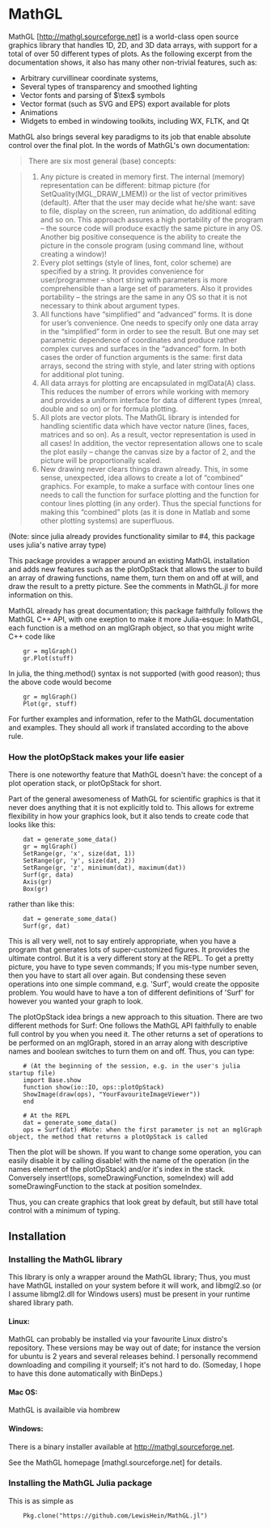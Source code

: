# MathGL

MathGL [http://mathgl.sourceforge.net] is a world-class open source graphics library that handles 1D, 2D, and 3D data arrays, with support for a total of over 50 different types of plots. As the following excerpt from the documentation shows, it also has many other non-trivial features, such as:

 - Arbitrary curvillinear coordinate systems, 
 - Several types of transparency and smoothed lighting
 - Vector fonts and parsing of $\tex$ symbols
 - Vector format (such as SVG and EPS) export available for plots
 - Animations
 - Widgets to embed in windowing toolkits, including WX, FLTK, and Qt


MathGL also brings several key paradigms to its job that enable absolute control over the final plot. In the words of MathGL's own  documentation:

>There are six most general (base) concepts:

> 1. Any picture is created in memory first. The internal (memory) representation can be different: bitmap picture (for SetQuality(MGL_DRAW_LMEM)) or the list of vector primitives (default). After that the user may decide what he/she want: save to file, display on the screen, run animation, do additional editing and so on. This approach assures a high portability of the program – the source code will produce exactly the same picture in any OS. Another big positive consequence is the ability to create the picture in the console program (using command line, without creating a window)!
> 2. Every plot settings (style of lines, font, color scheme) are specified by a string. It provides convenience for user/programmer – short string with parameters is more comprehensible than a large set of parameters. Also it provides portability – the strings are the same in any OS so that it is not necessary to think about argument types.
> 3. All functions have “simplified” and “advanced” forms. It is done for user’s convenience. One needs to specify only one data array in the “simplified” form in order to see the result. But one may set parametric dependence of coordinates and produce rather complex curves and surfaces in the “advanced” form. In both cases the order of function arguments is the same: first data arrays, second the string with style, and later string with options for additional plot tuning.
> 4. All data arrays for plotting are encapsulated in mglData(A) class. This reduces the number of errors while working with memory and provides a uniform interface for data of different types (mreal, double and so on) or for formula plotting.
> 5. All plots are vector plots. The MathGL library is intended for handling scientific data which have vector nature (lines, faces, matrices and so on). As a result, vector representation is used in all cases! In addition, the vector representation allows one to scale the plot easily – change the canvas size by a factor of 2, and the picture will be proportionally scaled.
> 6. New drawing never clears things drawn already. This, in some sense, unexpected, idea allows to create a lot of “combined” graphics. For example, to make a surface with contour lines one needs to call the function for surface plotting and the function for contour lines plotting (in any order). Thus the special functions for making this “combined” plots (as it is done in Matlab and some other plotting systems) are superfluous.

(Note: since julia already provides functionality similar to #4, this package uses julia's native array type)

This package provides a wrapper around an existing MathGL installation and adds new features such as the plotOpStack that allows the user to build an array of drawing functions, name them, turn them on and off at will, and draw the result to a pretty picture. See the comments in MathGL.jl for more information on this.

MathGL already has great documentation; this package faithfully follows the MathGL C++ API, with one exeption to make it more Julia-esque: In MathGL, each function is a method on an mglGraph object, so that you might write C++ code like
```{.cpp}
    gr = mglGraph()
    gr.Plot(stuff)
```

In julia, the thing.method() syntax is not supported (with good reason); thus the above code would become
```{.jl}
    gr = mglGraph()
    Plot(gr, stuff)
```

For further examples and information, refer to the MathGL documentation and examples. They should all work if translated according to the above rule.

### How the plotOpStack makes your life easier

There is one noteworthy feature that MathGL doesn't have: the concept of a plot operation stack, or plotOpStack for short.

Part of the general awesomeness of MathGL for scientific graphics is that it never does anything that it is not explicitly told to.
This allows for extreme flexibility in how your graphics look, but it also tends to create code that looks like this:
```{.jl}
    dat = generate_some_data()
    gr = mglGraph()
    SetRange(gr, 'x', size(dat, 1))
    SetRange(gr, 'y', size(dat, 2))
    SetRange(gr, 'z', minimum(dat), maximum(dat))
    Surf(gr, data)
    Axis(gr)
    Box(gr)
```

rather than like this:
```{.jl}
    dat = generate_some_data()
    Surf(gr, dat)
```

This is all very well, not to say entirely appropriate, when you have a program that generates lots of super-customized figures. It provides the ultimate control.
But it is a very different story at the REPL. To get a pretty picture, you have to type seven commands; If you mis-type number seven, then you have
to start all over again. But condensing these seven operations into one simple command, e.g. 'Surf', would create the opposite problem. You would
have to have a ton of different definitions of 'Surf' for however you wanted your graph to look.

The plotOpStack idea brings a new approach to this situation. There are two different methods for Surf: One follows the MathGL API faithfully to enable full
control by you when you need it. The other returns a set of operations to be performed on an mglGraph, stored in an array along with descriptive names and boolean
switches to turn them on and off. Thus, you can type:

```{.jl}
    # (At the beginning of the session, e.g. in the user's julia startup file)
    import Base.show
    function show(io::IO, ops::plotOpStack)
	ShowImage(draw(ops), "YourFavouriteImageViewer"))
    end

    # At the REPL
    dat = generate_some_data()
    ops = Surf(dat) #Note: when the first parameter is not an mglGraph object, the method that returns a plotOpStack is called
```
Then the plot will be shown. If you want to change some operation, you can easily disable it by calling disable! with the name of the
operation (in the names element of the plotOpStack) and/or it's index in the stack.
Conversely insert!(ops, someDrawingFunction, someIndex) will add someDrawingFunction to the stack at position someIndex.

Thus, you can create graphics that look great by default, but still have total control with a minimum of typing.


## Installation

### Installing the MathGL library

This library is only a wrapper around the MathGL library; Thus, you must have MathGL installed on your system before it will work, and libmgl2.so (or I assume libmgl2.dll for Windows users) must be present in your runtime shared library path.

#### Linux:
MathGL can probably be installed via your favourite Linux distro's repository. These versions may be way out of date; for instance the version for ubuntu is 2 years and several releases behind. I personally recommend downloading and compiling it yourself; it's not hard to do. (Someday, I hope to have this done automatically with BinDeps.)

#### Mac OS:
MathGL is availaible via hombrew

#### Windows:
There is a binary installer available at http://mathgl.sourceforge.net.

See the MathGL homepage [mathgl.sourceforge.net] for details.

### Installing the MathGL Julia package
This is as simple as 
```{.jl}
    Pkg.clone("https://github.com/LewisHein/MathGL.jl")
```
